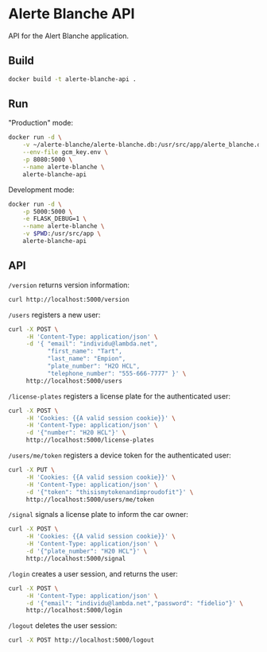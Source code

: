 # Alerte Blanche API

API for the Alert Blanche application.

## Build

```bash
docker build -t alerte-blanche-api .
```

## Run

"Production" mode:

```bash
docker run -d \
    -v ~/alerte-blanche/alerte-blanche.db:/usr/src/app/alerte_blanche.db \
    --env-file gcm_key.env \
    -p 8080:5000 \
    --name alerte-blanche \
    alerte-blanche-api
```

Development mode:

```bash
docker run -d \
    -p 5000:5000 \
    -e FLASK_DEBUG=1 \
    --name alerte-blanche \
    -v $PWD:/usr/src/app \
    alerte-blanche-api
```

## API

`/version` returns version information:

```bash
curl http://localhost:5000/version
```

`/users` registers a new user:

```bash
curl -X POST \
     -H 'Content-Type: application/json' \
     -d '{ "email": "individu@lambda.net",
           "first_name": "Tart",
           "last_name": "Empion",
           "plate_number": "H2O HCL",
           "telephone_number": "555-666-7777" }' \
     http://localhost:5000/users
```

`/license-plates` registers a license plate for the authenticated user:

```bash
curl -X POST \
     -H 'Cookies: {{A valid session cookie}}' \
     -H 'Content-Type: application/json' \
     -d '{"number": "H20 HCL"}' \
     http://localhost:5000/license-plates
```

`/users/me/token` registers a device token for the authenticated user:

```bash
curl -X PUT \
     -H 'Cookies: {{A valid session cookie}}' \
     -H 'Content-Type: application/json' \
     -d '{"token": "thisismytokenandimproudofit"}' \
     http://localhost:5000/users/me/token
```

`/signal` signals a license plate to inform the car owner:

```bash
curl -X POST \
     -H 'Cookies: {{A valid session cookie}}' \
     -H 'Content-Type: application/json' \
     -d '{"plate_number": "H20 HCL"}' \
     http://localhost:5000/signal
```

`/login` creates a user session, and returns the user:

```bash
curl -X POST \
     -H 'Content-Type: application/json' \
     -d '{"email": "individu@lambda.net","password": "fidelio"}' \
     http://localhost:5000/login
```

`/logout` deletes the user session:

```bash
curl -X POST http://localhost:5000/logout
```
